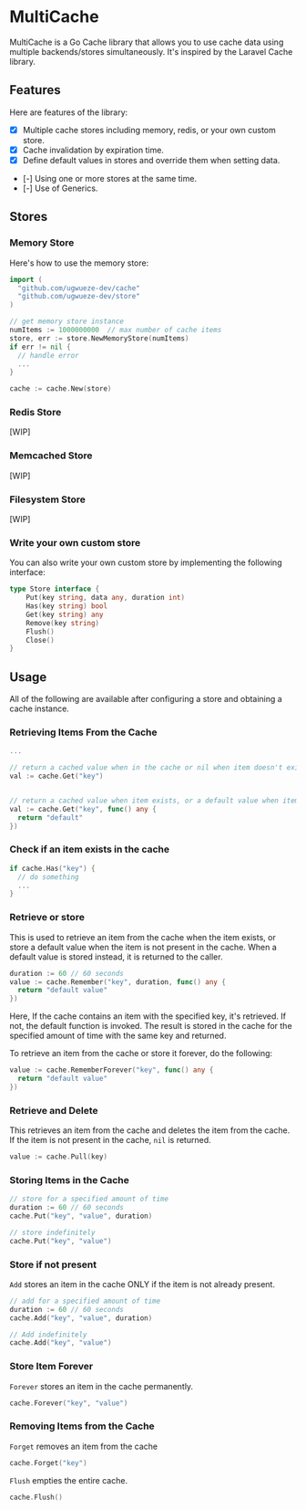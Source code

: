 MultiCache
=======

MultiCache is a Go Cache library that allows you to use cache data using multiple backends/stores simultaneously. It's inspired by the Laravel Cache library.

## Features 
Here are features of the library:

* [x] Multiple cache stores including memory, redis, or your own custom store.
* [x] Cache invalidation by expiration time.
* [x] Define default values in stores and override them when setting data.
* [-] Using one or more stores at the same time.
* [-] Use of Generics.

## Stores
### Memory Store
Here's how to use the memory store:

```go
import (
  "github.com/ugwueze-dev/cache"
  "github.com/ugwueze-dev/store"
)

// get memory store instance 
numItems := 1000000000  // max number of cache items
store, err := store.NewMemoryStore(numItems)
if err != nil {
  // handle error
  ...
}

cache := cache.New(store)
```

### Redis Store 
[WIP]

### Memcached Store 
[WIP]

### Filesystem Store
[WIP]

### Write your own custom store 
You can also write your own custom store by implementing the following interface:

```go
type Store interface {
	Put(key string, data any, duration int)
	Has(key string) bool
	Get(key string) any
	Remove(key string)
	Flush()
	Close()
}
```

## Usage
All of the following are available after configuring a store and obtaining a cache instance.

### Retrieving Items From the Cache
```go
...

// return a cached value when in the cache or nil when item doesn't exist
val := cache.Get("key")


// return a cached value when item exists, or a default value when item doesn't exist
val := cache.Get("key", func() any {
  return "default"
})
```

### Check if an item exists in the cache
```go
if cache.Has("key") {
  // do something
  ...
}
```

### Retrieve or store
This is used to retrieve an item from the cache when the item exists, or store a default value when the item is not present in the cache. When a default value is stored instead, it is returned to the caller.
```go
duration := 60 // 60 seconds
value := cache.Remember("key", duration, func() any {
  return "default value"
})
```
Here, If the cache contains an item with the specified key, it's retrieved. If not, the default function is invoked. The result is stored in the cache for the specified amount of time with the same key and returned.

To retrieve an item from the cache or store it forever, do the following:
```go
value := cache.RememberForever("key", func() any {
  return "default value"
})
```

### Retrieve and Delete
This retrieves an item from the cache and deletes the item from the cache. If the item is not present in the cache, `nil` is returned.
```go
value := cache.Pull(key)
```

### Storing Items in the Cache 
```go 
// store for a specified amount of time 
duration := 60 // 60 seconds 
cache.Put("key", "value", duration)

// store indefinitely
cache.Put("key", "value")
```

### Store if not present
`Add` stores an item in the cache ONLY if the item is not already present.
```go
// add for a specified amount of time 
duration := 60 // 60 seconds 
cache.Add("key", "value", duration)

// Add indefinitely
cache.Add("key", "value")
```

### Store Item Forever
`Forever` stores an item in the cache permanently.
```go
cache.Forever("key", "value")
```

### Removing Items from the Cache
`Forget` removes an item from the cache
```go
cache.Forget("key")
```

`Flush` empties the entire cache.
```go
cache.Flush()
```